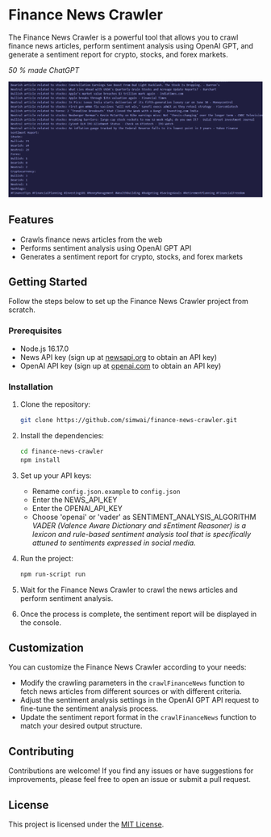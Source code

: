 # Finance News Crawler

The Finance News Crawler is a powerful tool that allows you to crawl finance news articles, perform sentiment analysis using OpenAI GPT, and generate a sentiment report for crypto, stocks, and forex markets.

<i>50 % made ChatGPT</i>

![Look here:](console-output.png)

## Features

- Crawls finance news articles from the web
- Performs sentiment analysis using OpenAI GPT API
- Generates a sentiment report for crypto, stocks, and forex markets

## Getting Started

Follow the steps below to set up the Finance News Crawler project from scratch.

### Prerequisites

- Node.js 16.17.0
- News API key (sign up at [newsapi.org](https://newsapi.org) to obtain an API key)
- OpenAI API key (sign up at [openai.com](https://openai.com) to obtain an API key)

### Installation

1. Clone the repository:

   ```bash
   git clone https://github.com/simwai/finance-news-crawler.git
   ```

2. Install the dependencies:

   ```bash
   cd finance-news-crawler
   npm install
   ```

3. Set up your API keys:

   - Rename `config.json.example` to `config.json`
   - Enter the NEWS_API_KEY
   - Enter the OPENAI_API_KEY
   - Choose 'openai' or 'vader' as SENTIMENT_ANALYSIS_ALGORITHM 
   </br><i>VADER (Valence Aware Dictionary and sEntiment Reasoner) is a lexicon and rule-based sentiment analysis tool that is specifically attuned to sentiments expressed in social media.</i>

1. Run the project:

   ```bash
   npm run-script run
   ```

2. Wait for the Finance News Crawler to crawl the news articles and perform sentiment analysis.
3. Once the process is complete, the sentiment report will be displayed in the console.

## Customization

You can customize the Finance News Crawler according to your needs:

- Modify the crawling parameters in the `crawlFinanceNews` function to fetch news articles from different sources or with different criteria.
- Adjust the sentiment analysis settings in the OpenAI GPT API request to fine-tune the sentiment analysis process.
- Update the sentiment report format in the `crawlFinanceNews` function to match your desired output structure.

## Contributing

Contributions are welcome! If you find any issues or have suggestions for improvements, please feel free to open an issue or submit a pull request.

## License

This project is licensed under the [MIT License](LICENSE).
